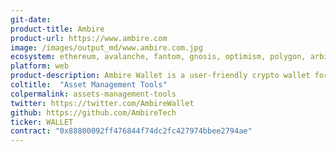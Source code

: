 ```yaml
---
git-date:
product-title: Ambire
product-url: https://www.ambire.com
image: /images/output_md/www.ambire.com.jpg
ecosystem: ethereum, avalanche, fantom, gnosis, optimism, polygon, arbitrum
platform: web
product-description: Ambire Wallet is a user-friendly crypto wallet for both beginners and experienced users with a simplified UI.
coltitle:  "Asset Management Tools"
colpermalink: assets-management-tools
twitter: https://twitter.com/AmbireWallet
github: https://github.com/AmbireTech
ticker: WALLET 
contract: "0x88800092ff476844f74dc2fc427974bbee2794ae"
---
```

